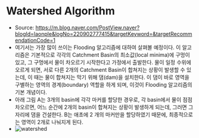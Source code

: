 # Watershed Algorithm
- Source: https://m.blog.naver.com/PostView.naver?blogId=laonple&logNo=220902777415&targetKeyword=&targetRecommendationCode=1
- 여기서는 가장 많이 쓰이는 Flooding 알고리즘에 대하여 살펴볼 예정이다. 이 알고리즘은 기본적으로 각각의 Catchment Basin의 최소값(local minima)에 구멍이 있고, 그 구멍에서 물이 차오르기 시작한다고 가정에서 출발한다. 물이 일정 수위에 오르게 되면, 서로 다른 2개의 Catchment Basin이 합쳐지는 상황이 발생할 수 있는데, 이 때는 물이 합쳐지는 막기 위해 댐(dam)을 설치한다. 이 댐이 바로 영역을 구별하는 영역의 경계(boundary) 역할을 하게 되며, 이것이 Flooding 알고리즘의 기본 개념이다.
- 아래 그림 A는 3개의 basin에 각각 마커를 할당한 경우로, 각 basin에서 물이 점점 차오르면, ﻿어느 순간에 2개의 basin이 합쳐지는 상황이 발생하게 되는데, 그러면 그 자리에 댐을 건설한다. B는 애초에 2 개의 마커만을 할당하였기 때문에, 최종적으로는 영역이 2개로 나눠지게 된다.
- ![watershed](https://mblogthumb-phinf.pstatic.net/MjAxNzAxMDRfMTg0/MDAxNDgzNTI1Mzg4ODAy.WgEGwwNTFUhAc_qTSPLhcfZLo7dRBHLJK3b_iTNVW6og.BBkGw1mXXGCZonkcJLgAmuBYHPZLuvXJgJBjQ_F-dpcg.PNG.laonple/%EC%9D%B4%EB%AF%B8%EC%A7%80_3.png?type=w2)